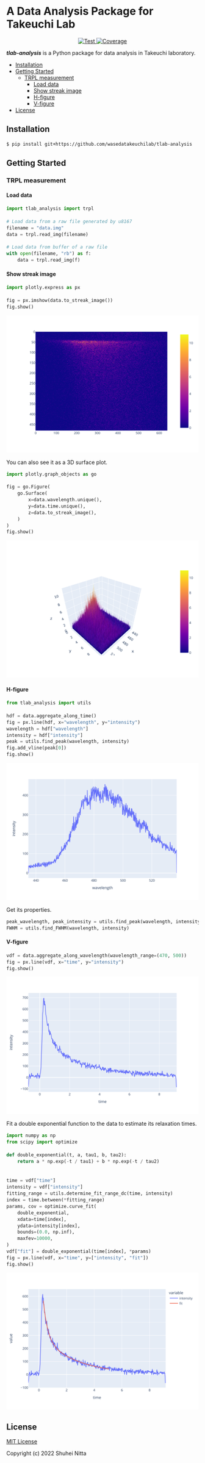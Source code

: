 # A Data Analysis Package for Takeuchi Lab <!-- omit in toc -->

<p align="center">
<a href="https://github.com/wasedatakeuchilab/tlab-analysis/actions?query=workflow%3ATest" target="_blank">
    <img src="https://github.com/wasedatakeuchilab/tlab-analysis/workflows/Test/badge.svg" alt="Test">
</a>
<a href="https://codecov.io/gh/wasedatakeuchilab/tlab-analysis" target="_blank">
    <img src="https://img.shields.io/codecov/c/github/wasedatakeuchilab/tlab-analysis?color=%2334D058" alt="Coverage">
</a>
</p>

**_tlab-analysis_** is a Python package for data analysis in Takeuchi laboratory.

- [Installation](#installation)
- [Getting Started](#getting-started)
  - [TRPL measurement](#trpl-measurement)
    - [Load data](#load-data)
    - [Show streak image](#show-streak-image)
    - [H-figure](#h-figure)
    - [V-figure](#v-figure)
- [License](#license)

## Installation

```sh
$ pip install git+https://github.com/wasedatakeuchilab/tlab-analysis
```

## Getting Started

### TRPL measurement

#### Load data

```python
import tlab_analysis import trpl

# Load data from a raw file generated by u8167
filename = "data.img"
data = trpl.read_img(filename)

# Load data from buffer of a raw file
with open(filename, "rb") as f:
    data = trpl.read_img(f)
```

#### Show streak image

```python
import plotly.express as px

fig = px.imshow(data.to_streak_image())
fig.show()
```

![streak image](./resources/images/trpl/streak_image.svg)

You can also see it as a 3D surface plot.

```python
import plotly.graph_objects as go

fig = go.Figure(
    go.Surface(
        x=data.wavelength.unique(),
        y=data.time.unique(),
        z=data.to_streak_image(),
    )
)
fig.show()
```

![streak image 3D surface](./resources/images/trpl/streak_image_3D.svg)

#### H-figure

```python
from tlab_analysis import utils

hdf = data.aggregate_along_time()
fig = px.line(hdf, x="wavelength", y="intensity")
wavelength = hdf["wavelength"]
intensity = hdf["intensity"]
peak = utils.find_peak(wavelength, intensity)
fig.add_vline(peak[0])
fig.show()
```

![h-figure](./resources/images/trpl/h-figure.svg)

Get its properties.

```python
peak_wavelength, peak_intensity = utils.find_peak(wavelength, intensity)
FWHM = utils.find_FWHM(wavelength, intensity)
```

#### V-figure

```python
vdf = data.aggregate_along_wavelength(wavelength_range=(470, 500))
fig = px.line(vdf, x="time", y="intensity")
fig.show()
```

![v-figure](./resources/images/trpl/v-figure.svg)

Fit a double exponential function to the data to estimate its relaxation times.

```python
import numpy as np
from scipy import optimize

def double_exponential(t, a, tau1, b, tau2):
    return a * np.exp(-t / tau1) + b * np.exp(-t / tau2)


time = vdf["time"]
intensity = vdf["intensity"]
fitting_range = utils.determine_fit_range_dc(time, intensity)
index = time.between(*fitting_range)
params, cov = optimize.curve_fit(
    double_exponential,
    xdata=time[index],
    ydata=intensity[index],
    bounds=(0.0, np.inf),
    maxfev=10000,
)
vdf["fit"] = double_exponential(time[index], *params)
fig = px.line(vdf, x="time", y=["intensity", "fit"])
fig.show()
```

![fitting curve](./resources/images/trpl/fit.svg)

## License

[MIT License](./LICENSE)

Copyright (c) 2022 Shuhei Nitta
